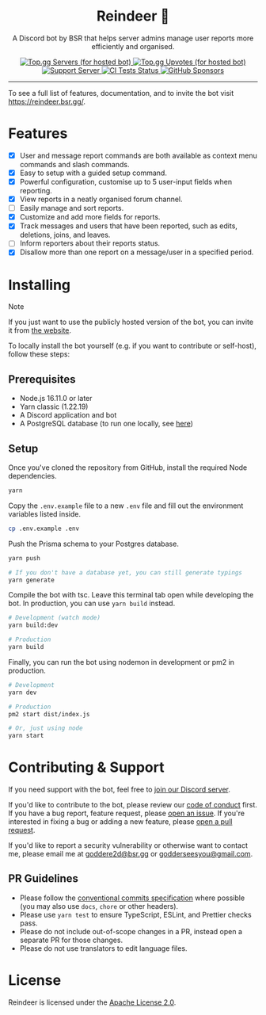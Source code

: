 <h1 align="center">Reindeer 🦌</h1>

<p align="center">A Discord bot by BSR that helps server admins manage user reports more efficiently and organised.</p>

<p align="center">
  <a href="https://top.gg/bot/1126157327746211840">
    <img src="https://top.gg/api/widget/servers/1126157327746211840.svg" alt="Top.gg Servers (for hosted bot)">
  </a>
  <a href="https://top.gg/bot/1126157327746211840">
    <img src="https://top.gg/api/widget/upvotes/1126157327746211840.svg" alt="Top.gg Upvotes (for hosted bot)">
  </a>
  <a href="https://discord.gg/R2FDvcPXTK">
    <img src="https://img.shields.io/discord/983301648829001768?color=5865F2&logo=discord&logoColor=white" alt="Support Server" />
  </a>
  <a href="https://github.com/GodderE2D/Reindeer/actions">
    <img src="https://github.com/GodderE2D/Reindeer/actions/workflows/tests.yml/badge.svg" alt="CI Tests Status" />
  </a>
  <a href="https://github.com/sponsors/GodderE2D">
    <img src="https://img.shields.io/badge/sponsor-GodderE2D-ea4aaa?logo=github&logoColor=white" alt="GitHub Sponsors" />
  </a>
</p>

---

To see a full list of features, documentation, and to invite the bot visit https://reindeer.bsr.gg/.

# Features

- [x] User and message report commands are both available as context menu commands and slash commands.
- [x] Easy to setup with a guided setup command.
- [x] Powerful configuration, customise up to 5 user-input fields when reporting.
- [x] View reports in a neatly organised forum channel.
- [ ] Easily manage and sort reports.
- [x] Customize and add more fields for reports.
- [x] Track messages and users that have been reported, such as edits, deletions, joins, and leaves.
- [ ] Inform reporters about their reports status.
- [x] Disallow more than one report on a message/user in a specified period.

# Installing

> [!NOTE]  
> If you just want to use the publicly hosted version of the bot, you can invite it from
> [the website](https://reindeer.bsr.gg/).

To locally install the bot yourself (e.g. if you want to contribute or self-host), follow these steps:

## Prerequisites

- Node.js 16.11.0 or later
- Yarn classic (1.22.19)
- A Discord application and bot
- A PostgreSQL database (to run one locally, see [here](https://www.postgresql.org/docs/current/tutorial-install.html))

## Setup

Once you've cloned the repository from GitHub, install the required Node dependencies.

```sh
yarn
```

Copy the `.env.example` file to a new `.env` file and fill out the environment variables listed inside.

```sh
cp .env.example .env
```

Push the Prisma schema to your Postgres database.

```sh
yarn push

# If you don't have a database yet, you can still generate typings
yarn generate
```

Compile the bot with tsc. Leave this terminal tab open while developing the bot. In production, you can use `yarn build`
instead.

```sh
# Development (watch mode)
yarn build:dev

# Production
yarn build
```

Finally, you can run the bot using nodemon in development or pm2 in production.

```sh
# Development
yarn dev

# Production
pm2 start dist/index.js

# Or, just using node
yarn start
```

# Contributing & Support

If you need support with the bot, feel free to [join our Discord server](https://reindeer.bsr.gg/discord).

If you'd like to contribute to the bot, please review our [code of conduct](CODE_OF_CONDUCT.md) first. If you have a bug
report, feature request, please [open an issue](https://github.com/GodderE2D/reindeer/issues). If you're interested in
fixing a bug or adding a new feature, please [open a pull request](https://github.com/GodderE2D/reindeer/pulls).

If you'd like to report a security vulnerability or otherwise want to contact me, please email me at
[goddere2d@bsr.gg](mailto:goddere2d@bsr.gg) or [godderseesyou@gmail.com](mailto:godderseesyou@gmail.com).

## PR Guidelines

- Please follow the [conventional commits specification](https://www.conventionalcommits.org/en/v1.0.0/) where possible
  (you may also use `docs`, `chore` or other headers).
- Please use `yarn test` to ensure TypeScript, ESLint, and Prettier checks pass.
- Please do not include out-of-scope changes in a PR, instead open a separate PR for those changes.
- Please do not use translators to edit language files.

# License

Reindeer is licensed under the [Apache License 2.0](https://github.com/GodderE2D/Reindeer/blob/main/LICENSE).
